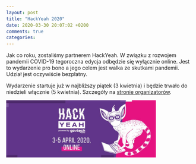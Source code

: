 ```yaml
---
layout: post
title: "HackYeah 2020"
date: 2020-03-30 20:07:02 +0200
comments: true
categories: 
---
```


Jak co roku, zostaliśmy partnerem HackYeah. W związku z rozwojem pandemii COVID-19 tegoroczna edycja odbędzie się wyłącznie online. Jest to wydarzenie pro bono a jego celem jest walka ze skutkami pandemii. Udział jest oczywiście bezpłatny.

Wydarzenie startuje już w najbliższy piątek (3 kwietnia) i będzie trwało do niedzieli włącznie (5 kwietnia). Szczegóły na <a href="https://hackyeah.pl/" target="_blank">stronie organizatorów</a>.


<a href="https://hackyeah.pl/" target="_blank"><img class="center" src="/images/hackyeah2020.jpg" style="width: 80%;"></a>

